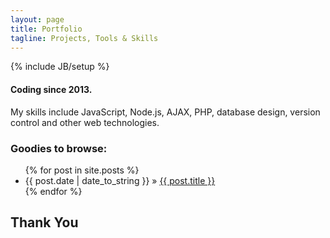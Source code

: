 ```yaml
---
layout: page
title: Portfolio
tagline: Projects, Tools & Skills
---
```

{% include JB/setup %}

#### Coding since 2013. 

My skills include JavaScript, Node.js, AJAX, PHP, 
database design, version control and other web technologies.

### Goodies to browse:

<ul class="posts">
  {% for post in site.posts %}
    <li><span>{{ post.date | date_to_string }}</span> &raquo; <a href="{{ BASE_PATH }}{{ post.url }}">{{ post.title }}</a></li>
  {% endfor %}
</ul>

## Thank You
